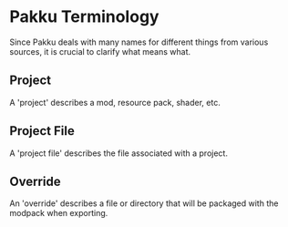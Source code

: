 # Pakku Terminology

Since Pakku deals with many names for different things from various sources,
it is crucial to clarify what means what.

## Project

A 'project' describes a mod, resource pack, shader, etc.

## Project File

A 'project file' describes the file associated with a project.

## Override

An 'override' describes a file or directory that will be packaged with the modpack when exporting.
